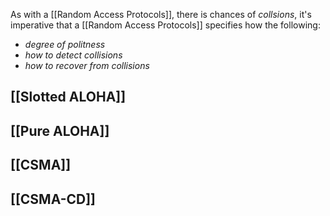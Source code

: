 As with a [[Random Access Protocols]], there is chances of *collsions*, it's imperative that a [[Random Access Protocols]] specifies how the following:
- *degree of politness*
- *how to detect collisions*
- *how to recover from collisions*
## [[Slotted ALOHA]]

## [[Pure ALOHA]]

## [[CSMA]]

## [[CSMA-CD]]
